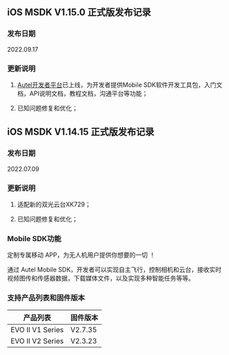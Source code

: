 ## iOS MSDK V1.15.0 正式版发布记录

### 发布日期

2022.09.17

### 更新说明

1. [Autel开发者平台](https://develop.autelrobotics.cn)已上线，为开发者提供Mobile SDK软件开发工具包，入门文档，API说明文档，教程文档，沟通平台等功能；

2. 已知问题修复和优化；



## iOS MSDK V1.14.15 正式版发布记录

### 发布日期

2022.07.09

### 更新说明

1. 适配新的双光云台XK729；

2. 已知问题修复和优化；

    

### Mobile SDK功能 

定制专属移动 APP，为无人机用户提供你想要的一切 ！

通过 Autel Mobile SDK，开发者可以实现自主飞行，控制相机和云台，接收实时视频图传和传感器数据，下载媒体文件，以及实现多种智能任务等等。



### 支持产品列表和固件版本

| 产品列表         | 固件版本 |
| ---------------- | -------- |
| EVO II V1 Series | V2.7.35  |
| EVO II V2 Series | V2.3.23  |

